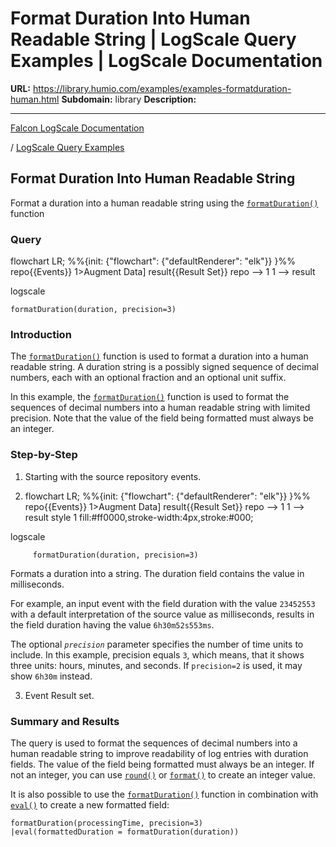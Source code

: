 # Format Duration Into Human Readable String | LogScale Query Examples | LogScale Documentation

**URL:** https://library.humio.com/examples/examples-formatduration-human.html
**Subdomain:** library
**Description:** 

---

[Falcon LogScale Documentation](https://library.humio.com)

/ [LogScale Query Examples](examples.html)

## Format Duration Into Human Readable String

Format a duration into a human readable string using the [`formatDuration()`](https://library.humio.com/data-analysis/functions-formatduration.html) function 

### Query

flowchart LR; %%{init: {"flowchart": {"defaultRenderer": "elk"}} }%% repo{{Events}} 1>Augment Data] result{{Result Set}} repo --> 1 1 --> result

logscale
    
    
    formatDuration(duration, precision=3)

### Introduction

The [`formatDuration()`](https://library.humio.com/data-analysis/functions-formatduration.html) function is used to format a duration into a human readable string. A duration string is a possibly signed sequence of decimal numbers, each with an optional fraction and an optional unit suffix. 

In this example, the [`formatDuration()`](https://library.humio.com/data-analysis/functions-formatduration.html) function is used to format the sequences of decimal numbers into a human readable string with limited precision. Note that the value of the field being formatted must always be an integer. 

### Step-by-Step

  1. Starting with the source repository events.

  2. flowchart LR; %%{init: {"flowchart": {"defaultRenderer": "elk"}} }%% repo{{Events}} 1>Augment Data] result{{Result Set}} repo --> 1 1 --> result style 1 fill:#ff0000,stroke-width:4px,stroke:#000;

logscale
         
         formatDuration(duration, precision=3)

Formats a duration into a string. The duration field contains the value in milliseconds. 

For example, an input event with the field duration with the value `23452553` with a default interpretation of the source value as milliseconds, results in the field duration having the value `6h30m52s553ms`. 

The optional _`precision`_ parameter specifies the number of time units to include. In this example, precision equals `3`, which means, that it shows three units: hours, minutes, and seconds. If `precision=2` is used, it may show `6h30m` instead. 

  3. Event Result set.




### Summary and Results

The query is used to format the sequences of decimal numbers into a human readable string to improve readability of log entries with duration fields. The value of the field being formatted must always be an integer. If not an integer, you can use [`round()`](https://library.humio.com/data-analysis/functions-round.html) or [`format()`](https://library.humio.com/data-analysis/functions-format.html) to create an integer value. 

It is also possible to use the [`formatDuration()`](https://library.humio.com/data-analysis/functions-formatduration.html) function in combination with [`eval()`](https://library.humio.com/data-analysis/functions-eval.html) to create a new formatted field: 
    
    
    formatDuration(processingTime, precision=3)
    |eval(formattedDuration = formatDuration(duration))
